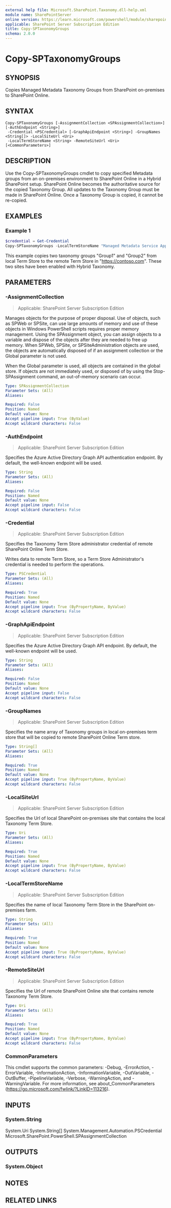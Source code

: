 ```yaml
---
external help file: Microsoft.SharePoint.Taxonomy.dll-help.xml
module name: SharePointServer
online version: https://learn.microsoft.com/powershell/module/sharepoint-server/copy-sptaxonomygroups
applicable: SharePoint Server Subscription Edition
title: Copy-SPTaxonomyGroups
schema: 2.0.0
---
```


# Copy-SPTaxonomyGroups

## SYNOPSIS
Copies Managed Metadata Taxonomy Groups from SharePoint on-premises to SharePoint Online.

## SYNTAX

```
Copy-SPTaxonomyGroups [-AssignmentCollection <SPAssignmentCollection>] [-AuthEndpoint <String>]
 -Credential <PSCredential> [-GraphApiEndpoint <String>] -GroupNames <String[]> -LocalSiteUrl <Uri>
 -LocalTermStoreName <String> -RemoteSiteUrl <Uri> [<CommonParameters>]
```

## DESCRIPTION
Use the Copy-SPTaxonomyGroups cmdlet to copy specified Metadata groups from an on-premises environment to SharePoint Online in a Hybrid SharePoint setup. SharePoint Online becomes the authoritative source for the copied Taxonomy Group. All updates to the Taxonomy Group must be made in SharePoint Online.  Once a Taxonomy Group is copied, it cannot be re-copied.

## EXAMPLES

### Example 1
```powershell
$credential = Get-Credential
Copy-SPTaxonomyGroups -LocalTermStoreName "Managed Metadata Service Application Proxy" -LocalSiteUrl "https://sharepoint" -RemoteSiteUrl "https://contoso.sharepoint.com" -GroupNames "Group1","Group2" -Credential $credential
```

This example copies two taxonomy groups "Group1" and "Group2" from local Term Store to the remote Term Store in "https://contoso.com". These two sites have been enabled with Hybrid Taxonomy.

## PARAMETERS

### -AssignmentCollection

> Applicable: SharePoint Server Subscription Edition

Manages objects for the purpose of proper disposal.
Use of objects, such as SPWeb or SPSite, can use large amounts of memory and use of these objects in Windows PowerShell scripts requires proper memory management.
Using the SPAssignment object, you can assign objects to a variable and dispose of the objects after they are needed to free up memory.
When SPWeb, SPSite, or SPSiteAdministration objects are used, the objects are automatically disposed of if an assignment collection or the Global parameter is not used.

When the Global parameter is used, all objects are contained in the global store.
If objects are not immediately used, or disposed of by using the Stop-SPAssignment command, an out-of-memory scenario can occur.

```yaml
Type: SPAssignmentCollection
Parameter Sets: (All)
Aliases:

Required: False
Position: Named
Default value: None
Accept pipeline input: True (ByValue)
Accept wildcard characters: False
```

### -AuthEndpoint

> Applicable: SharePoint Server Subscription Edition

Specifies the Azure Active Directory Graph API authentication endpoint. By default, the well-known endpoint will be used.

```yaml
Type: String
Parameter Sets: (All)
Aliases:

Required: False
Position: Named
Default value: None
Accept pipeline input: False
Accept wildcard characters: False
```

### -Credential

> Applicable: SharePoint Server Subscription Edition

Specifies the Taxonomy Term Store administrator credential of remote SharePoint Online Term Store.

Writes data to remote Term Store, so a Term Store Administrator's credential is needed to perform the operations.

```yaml
Type: PSCredential
Parameter Sets: (All)
Aliases:

Required: True
Position: Named
Default value: None
Accept pipeline input: True (ByPropertyName, ByValue)
Accept wildcard characters: False
```

### -GraphApiEndpoint

> Applicable: SharePoint Server Subscription Edition

Specifies the Azure Active Directory Graph API endpoint. By default, the well-known endpoint will be used.

```yaml
Type: String
Parameter Sets: (All)
Aliases:

Required: False
Position: Named
Default value: None
Accept pipeline input: False
Accept wildcard characters: False
```

### -GroupNames

> Applicable: SharePoint Server Subscription Edition

Specifies the name array of Taxonomy groups in local on-premises term store that will be copied to remote SharePoint Online Term store.

```yaml
Type: String[]
Parameter Sets: (All)
Aliases:

Required: True
Position: Named
Default value: None
Accept pipeline input: True (ByPropertyName, ByValue)
Accept wildcard characters: False
```

### -LocalSiteUrl

> Applicable: SharePoint Server Subscription Edition

Specifies the Url of local SharePoint on-premises site that contains the local Taxonomy Term Store.

```yaml
Type: Uri
Parameter Sets: (All)
Aliases:

Required: True
Position: Named
Default value: None
Accept pipeline input: True (ByPropertyName, ByValue)
Accept wildcard characters: False
```

### -LocalTermStoreName

> Applicable: SharePoint Server Subscription Edition

Specifies the name of local Taxonomy Term Store in the SharePoint on-premises farm.

```yaml
Type: String
Parameter Sets: (All)
Aliases:

Required: True
Position: Named
Default value: None
Accept pipeline input: True (ByPropertyName, ByValue)
Accept wildcard characters: False
```

### -RemoteSiteUrl

> Applicable: SharePoint Server Subscription Edition

Specifies the Url of remote SharePoint Online site that contains remote Taxonomy Term Store.

```yaml
Type: Uri
Parameter Sets: (All)
Aliases:

Required: True
Position: Named
Default value: None
Accept pipeline input: True (ByPropertyName, ByValue)
Accept wildcard characters: False
```

### CommonParameters
This cmdlet supports the common parameters: -Debug, -ErrorAction, -ErrorVariable, -InformationAction, -InformationVariable, -OutVariable, -OutBuffer, -PipelineVariable, -Verbose, -WarningAction, and -WarningVariable. For more information, see about_CommonParameters (https://go.microsoft.com/fwlink/?LinkID=113216).

## INPUTS

### System.String
System.Uri
System.String[]
System.Management.Automation.PSCredential
Microsoft.SharePoint.PowerShell.SPAssignmentCollection

## OUTPUTS

### System.Object

## NOTES

## RELATED LINKS
